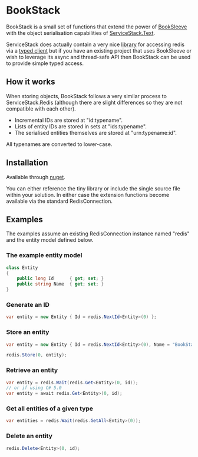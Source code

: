 BookStack
=========

BookStack is a small set of functions that extend the power of [BookSleeve](http://code.google.com/p/booksleeve)
with the object serialisation capabilities of [ServiceStack.Text](http://github.com/ServiceStack/ServiceStack.Text).

ServiceStack does actually contain a very nice [library](http://github.com/ServiceStack/ServiceStack.Redis) for 
accessing redis via a [typed client](http://github.com/ServiceStack/ServiceStack.Redis/wiki/IRedisTypedClient) but 
if you have an existing project that uses BookSleeve or wish to leverage its async and thread-safe API then BookStack can be used to provide simple typed access.


How it works
------------

When storing objects, BookStack follows a very similar process to ServiceStack.Redis (although there are slight
differences so they are not compatible with each other).

* Incremental IDs are stored at "id:typename".
* Lists of entity IDs are stored in sets at "ids:typename".
* The serialised entities themselves are stored at "urn:typename:id".

All typenames are converted to lower-case.


Installation
------------

Available through [nuget](http://www.nuget.org/packages/BookStack/).

You can either reference the tiny library or include the single source file within your solution. In either
case the extension functions become available via the standard RedisConnection.


Examples
--------

The examples assume an existing RedisConnection instance named "redis" and the entity model defined below.


### The example entity model

```csharp
class Entity
{
	public long Id		{ get; set; }
	public string Name	{ get; set; }
}
```


### Generate an ID

```csharp
var entity = new Entity { Id = redis.NextId<Entity>(0) };
```


### Store an entity

```csharp
var entity = new Entity { Id = redis.NextId<Entity>(0), Name = "BookStack" };

redis.Store(0, entity);
```


### Retrieve an entity

```csharp
var entity = redis.Wait(redis.Get<Entity>(0, id));
// or if using C# 5.0
var entity = await redis.Get<Entity>(0, id);
```


### Get all entities of a given type

```csharp
var entities = redis.Wait(redis.GetAll<Entity>(0));
```


### Delete an entity

```csharp
redis.Delete<Entity>(0, id);
```
